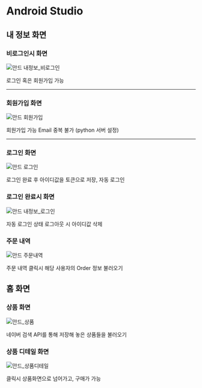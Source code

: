 # Android Studio

## 내 정보 화면

### 비로그인시 화면

![안드 내정보_비로그인](https://user-images.githubusercontent.com/45132207/115149106-89f86880-a09d-11eb-8806-8423f5c232e0.png)

로그인 혹은 회원가입 가능

---


### 회원가입 화면

![안드 회원가입](https://user-images.githubusercontent.com/45132207/115149108-8b299580-a09d-11eb-8e54-91222d1ea55b.png)

회원가입 가능
Email 중복 불가 (python 서버 설정)

---

### 로그인 화면

![안드 로그인](https://user-images.githubusercontent.com/45132207/115149109-8c5ac280-a09d-11eb-9e16-c50ec38a1035.png)

로그인 완료 후 아이디값을 토큰으로 저장, 자동 로그인

### 로그인 완료시 화면

![안드 내정보_로그인](https://user-images.githubusercontent.com/45132207/115149111-8cf35900-a09d-11eb-90dd-9b9d2b556f38.png)

자동 로그인 상태
로그아웃 시 아이디값 삭제

### 주문 내역

![안드 주문내역](https://user-images.githubusercontent.com/45132207/115149112-8e248600-a09d-11eb-92a0-e208239bded1.png)

주문 내역 클릭시 해당 사용자의 Order 정보 불러오기

## 홈 화면

### 상품 화면

![안드_상품](https://user-images.githubusercontent.com/45132207/115149164-c9bf5000-a09d-11eb-850c-352a15cadc5b.PNG)

네이버 검색 API를 통해 저장해 놓은 상품들을 불러오기

### 상품 디테일 화면

![안드_상품디테일](https://user-images.githubusercontent.com/45132207/115149166-caf07d00-a09d-11eb-85ad-8021dfa64f64.PNG)

클릭시 상품화면으로 넘어가고, 구매가 가능
